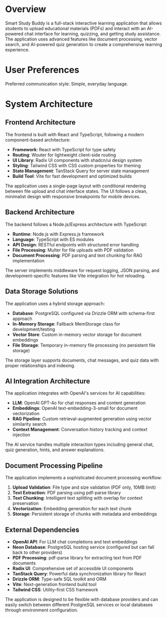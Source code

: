 # Overview

Smart Study Buddy is a full-stack interactive learning application that allows students to upload educational materials (PDFs) and interact with an AI-powered chat interface for learning, quizzing, and getting study assistance. The application uses advanced features like document processing, vector search, and AI-powered quiz generation to create a comprehensive learning experience.

# User Preferences

Preferred communication style: Simple, everyday language.

# System Architecture

## Frontend Architecture
The frontend is built with React and TypeScript, following a modern component-based architecture:

- **Framework**: React with TypeScript for type safety
- **Routing**: Wouter for lightweight client-side routing
- **UI Library**: Radix UI components with shadcn/ui design system
- **Styling**: Tailwind CSS with CSS custom properties for theming
- **State Management**: TanStack Query for server state management
- **Build Tool**: Vite for fast development and optimized builds

The application uses a single-page layout with conditional rendering between file upload and chat interface states. The UI follows a clean, minimalist design with responsive breakpoints for mobile devices.

## Backend Architecture
The backend follows a Node.js/Express architecture with TypeScript:

- **Runtime**: Node.js with Express.js framework
- **Language**: TypeScript with ES modules
- **API Design**: RESTful endpoints with structured error handling
- **File Processing**: Multer for file uploads with PDF validation
- **Document Processing**: PDF parsing and text chunking for RAG implementation

The server implements middleware for request logging, JSON parsing, and development-specific features like Vite integration for hot reloading.

## Data Storage Solutions
The application uses a hybrid storage approach:

- **Database**: PostgreSQL configured via Drizzle ORM with schema-first approach
- **In-Memory Storage**: Fallback MemStorage class for development/testing
- **Vector Store**: Custom in-memory vector storage for document embeddings
- **File Storage**: Temporary in-memory file processing (no persistent file storage)

The storage layer supports documents, chat messages, and quiz data with proper relationships and indexing.

## AI Integration Architecture
The application integrates with OpenAI's services for AI capabilities:

- **LLM**: OpenAI GPT-4o for chat responses and content generation
- **Embeddings**: OpenAI text-embedding-3-small for document vectorization
- **RAG Pipeline**: Custom retrieval-augmented generation using vector similarity search
- **Context Management**: Conversation history tracking and context injection

The AI service handles multiple interaction types including general chat, quiz generation, hints, and answer explanations.

## Document Processing Pipeline
The application implements a sophisticated document processing workflow:

1. **Upload Validation**: File type and size validation (PDF only, 10MB limit)
2. **Text Extraction**: PDF parsing using pdf-parse library
3. **Text Chunking**: Intelligent text splitting with overlap for context preservation
4. **Vectorization**: Embedding generation for each text chunk
5. **Storage**: Persistent storage of chunks with metadata and embeddings

## External Dependencies

- **OpenAI API**: For LLM chat completions and text embeddings
- **Neon Database**: PostgreSQL hosting service (configured but can fall back to other providers)
- **PDF Processing**: pdf-parse library for extracting text from PDF documents
- **Radix UI**: Comprehensive set of accessible UI components
- **TanStack Query**: Powerful data synchronization library for React
- **Drizzle ORM**: Type-safe SQL toolkit and ORM
- **Vite**: Next-generation frontend build tool
- **Tailwind CSS**: Utility-first CSS framework

The application is designed to be flexible with database providers and can easily switch between different PostgreSQL services or local databases through environment configuration.